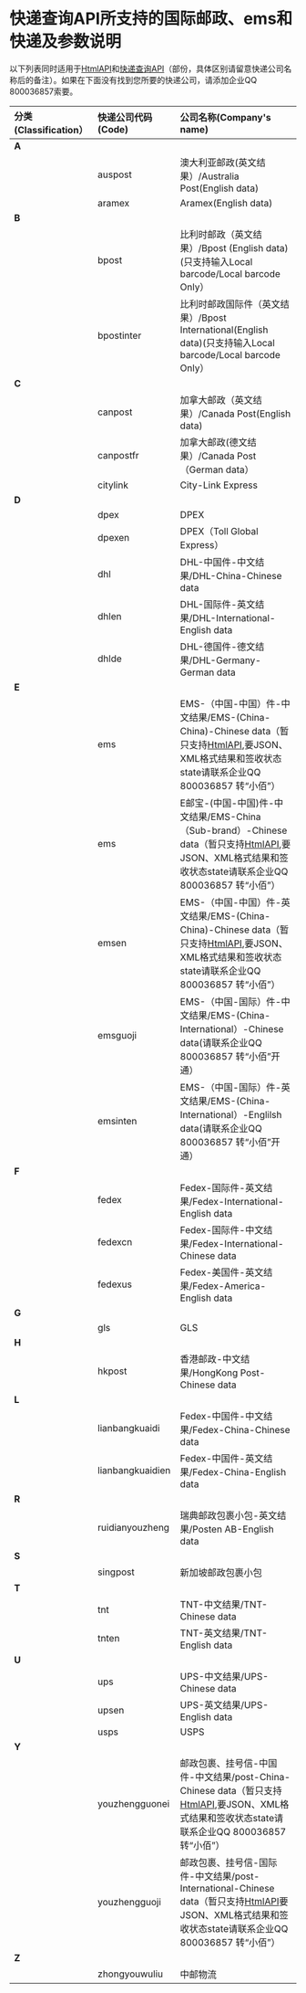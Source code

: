 # 快递查询API所支持的国际邮政、ems和快递及参数说明 #
以下列表同时适用于[HtmlAPI](http://code.google.com/p/kuaidi-api/wiki/Open_API_HTML_API)和[快递查询API](http://www.kuaidi100.com/openapi/api_2_02.shtml)（部份，具体区别请留意快递公司名称后的备注）。如果在下面没有找到您所要的快递公司，请添加企业QQ 800036857索要。

| **分类(Classification）** | **快递公司代码(Code)** | **公司名称(Company's name)** |
|:-----------------------------|:-----------------------------|:---------------------------------|
|**A**|  |  |
|  |auspost|澳大利亚邮政(英文结果）/Australia Post(English data)|
|  |aramex|Aramex(English data)|
|**B**|  |  |
|  |bpost|比利时邮政（英文结果）/Bpost (English data)(只支持输入Local barcode/Local barcode Only）|
|  |bpostinter|比利时邮政国际件（英文结果）/Bpost International(English data)(只支持输入Local barcode/Local barcode Only）|
|**C**|  |  |
|  |canpost|加拿大邮政（英文结果）/Canada Post(English data)|
|  |canpostfr|加拿大邮政(德文结果）/Canada Post（German data）|
|  |citylink|City-Link Express|
|**D**|  |  |
|  |dpex|DPEX|
|  |dpexen|DPEX（Toll Global Express）|
|  |dhl|DHL-中国件-中文结果/DHL-China-Chinese data|
|  |dhlen|DHL-国际件-英文结果/DHL-International-English data|
|  |dhlde|DHL-德国件-德文结果/DHL-Germany-German data|
|**E**|  |  |
|  |ems|EMS-（中国-中国）件-中文结果/EMS-(China-China)-Chinese data（暂只支持[HtmlAPI](Open_API_HTML_API.md),要JSON、XML格式结果和签收状态state请联系企业QQ 800036857 转“小佰”）|
|  |ems|E邮宝-(中国-中国)件-中文结果/EMS-China（Sub-brand）-Chinese data（暂只支持[HtmlAPI](Open_API_HTML_API.md),要JSON、XML格式结果和签收状态state请联系企业QQ 800036857 转“小佰”）|
|  |emsen|EMS-（中国-中国）件-英文结果/EMS-(China-China)-Chinese data（暂只支持[HtmlAPI](Open_API_HTML_API.md),要JSON、XML格式结果和签收状态state请联系企业QQ 800036857 转“小佰”）|
|  |emsguoji|EMS-（中国-国际）件-中文结果/EMS-(China-International）-Chinese data(请联系企业QQ 800036857 转“小佰”开通）|
|  |emsinten|EMS-（中国-国际）件-英文结果/EMS-(China-International）-Englilsh data(请联系企业QQ 800036857 转“小佰”开通）|
|**F**|  |  |
|  |fedex|Fedex-国际件-英文结果/Fedex-International-English data|
|  |fedexcn|Fedex-国际件-中文结果/Fedex-International-Chinese data|
|  |fedexus|Fedex-美国件-英文结果/Fedex-America-English data|
|**G**|  |  |
|  |gls|GLS|
|**H**|  |  |
|  |hkpost|香港邮政-中文结果/HongKong Post-Chinese data|
|**L**|  |  |
|  |lianbangkuaidi|Fedex-中国件-中文结果/Fedex-China-Chinese data|
|  |lianbangkuaidien|Fedex-中国件-英文结果/Fedex-China-English data|
|**R**|  |  |
|  |ruidianyouzheng|瑞典邮政包裹小包-英文结果/Posten AB-English data|
|**S**|  |  |
|  |singpost|新加坡邮政包裹小包|
|**T**|  |  |
|  |tnt|TNT-中文结果/TNT-Chinese data|
|  |tnten|TNT-英文结果/TNT-English data|
|**U**|  |  |
|  |ups|UPS-中文结果/UPS-Chinese data|
|  |upsen|UPS-英文结果/UPS-English data|
|  |usps|USPS|
|**Y**|  |  |
|  |youzhengguonei|邮政包裹、挂号信-中国件-中文结果/post-China-Chinese data（暂只支持[HtmlAPI](Open_API_HTML_API.md),要JSON、XML格式结果和签收状态state请联系企业QQ 800036857 转“小佰”）|
|  |youzhengguoji|邮政包裹、挂号信-国际件-中文结果/post-International-Chinese data（暂只支持[HtmlAPI](Open_API_HTML_API.md)要JSON、XML格式结果和签收状态state请联系企业QQ 800036857 转“小佰”）|
|**Z**|  |  |
|  |zhongyouwuliu|中邮物流|